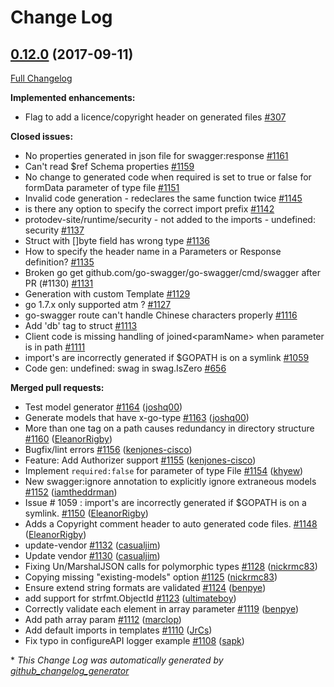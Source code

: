 # Change Log

## [0.12.0](https://github.com/go-swagger/go-swagger/tree/0.12.0) (2017-09-11)
[Full Changelog](https://github.com/go-swagger/go-swagger/compare/0.11.0...0.12.0)

**Implemented enhancements:**

- Flag to add a licence/copyright header on generated files  [\#307](https://github.com/go-swagger/go-swagger/issues/307)

**Closed issues:**

- No properties generated in json file for swagger:response [\#1161](https://github.com/go-swagger/go-swagger/issues/1161)
- Can't read $ref Schema properties [\#1159](https://github.com/go-swagger/go-swagger/issues/1159)
- No change to generated code when required is set to true or false for formData parameter of type file [\#1151](https://github.com/go-swagger/go-swagger/issues/1151)
- Invalid code generation - redeclares the same function twice [\#1145](https://github.com/go-swagger/go-swagger/issues/1145)
- is there any option to specify the correct import prefix [\#1142](https://github.com/go-swagger/go-swagger/issues/1142)
- protodev-site/runtime/security - not added to the imports - undefined: security [\#1137](https://github.com/go-swagger/go-swagger/issues/1137)
- Struct with \[\]byte field has wrong type [\#1136](https://github.com/go-swagger/go-swagger/issues/1136)
- How to specify the header name in a Parameters or Response definition? [\#1135](https://github.com/go-swagger/go-swagger/issues/1135)
- Broken go get github.com/go-swagger/go-swagger/cmd/swagger after PR \(\#1130\) [\#1131](https://github.com/go-swagger/go-swagger/issues/1131)
- Generation with custom Template [\#1129](https://github.com/go-swagger/go-swagger/issues/1129)
- go 1.7.x only supported atm ? [\#1127](https://github.com/go-swagger/go-swagger/issues/1127)
- go-swagger route can't handle Chinese characters properly [\#1116](https://github.com/go-swagger/go-swagger/issues/1116)
- Add 'db' tag to struct [\#1113](https://github.com/go-swagger/go-swagger/issues/1113)
- Client code is missing handling of joined\<paramName\> when parameter is in path [\#1111](https://github.com/go-swagger/go-swagger/issues/1111)
- import's are incorrectly generated if $GOPATH is on a symlink [\#1059](https://github.com/go-swagger/go-swagger/issues/1059)
- Code gen: undefined: swag in swag.IsZero [\#656](https://github.com/go-swagger/go-swagger/issues/656)

**Merged pull requests:**

- Test model generator [\#1164](https://github.com/go-swagger/go-swagger/pull/1164) ([joshq00](https://github.com/joshq00))
- Generate models that have x-go-type [\#1163](https://github.com/go-swagger/go-swagger/pull/1163) ([joshq00](https://github.com/joshq00))
- More than one tag on a path causes redundancy in directory structure [\#1160](https://github.com/go-swagger/go-swagger/pull/1160) ([EleanorRigby](https://github.com/EleanorRigby))
- Bugfix/lint errors [\#1156](https://github.com/go-swagger/go-swagger/pull/1156) ([kenjones-cisco](https://github.com/kenjones-cisco))
- Feature: Add Authorizer support [\#1155](https://github.com/go-swagger/go-swagger/pull/1155) ([kenjones-cisco](https://github.com/kenjones-cisco))
- Implement `required:false` for parameter of type File [\#1154](https://github.com/go-swagger/go-swagger/pull/1154) ([khyew](https://github.com/khyew))
- New swagger:ignore annotation to explicitly ignore extraneous models [\#1152](https://github.com/go-swagger/go-swagger/pull/1152) ([iamtheddrman](https://github.com/iamtheddrman))
- Issue \# 1059 : import's are incorrectly generated if $GOPATH is on a symlink.  [\#1150](https://github.com/go-swagger/go-swagger/pull/1150) ([EleanorRigby](https://github.com/EleanorRigby))
- Adds a Copyright comment header to auto generated code files. [\#1148](https://github.com/go-swagger/go-swagger/pull/1148) ([EleanorRigby](https://github.com/EleanorRigby))
- update-vendor [\#1132](https://github.com/go-swagger/go-swagger/pull/1132) ([casualjim](https://github.com/casualjim))
- Update vendor [\#1130](https://github.com/go-swagger/go-swagger/pull/1130) ([casualjim](https://github.com/casualjim))
- Fixing Un/MarshalJSON calls for polymorphic types [\#1128](https://github.com/go-swagger/go-swagger/pull/1128) ([nickrmc83](https://github.com/nickrmc83))
- Copying missing "existing-models" option [\#1125](https://github.com/go-swagger/go-swagger/pull/1125) ([nickrmc83](https://github.com/nickrmc83))
- Ensure extend string formats are validated [\#1124](https://github.com/go-swagger/go-swagger/pull/1124) ([benpye](https://github.com/benpye))
- add support for strfmt.ObjectId [\#1123](https://github.com/go-swagger/go-swagger/pull/1123) ([ultimateboy](https://github.com/ultimateboy))
- Correctly validate each element in array parameter [\#1119](https://github.com/go-swagger/go-swagger/pull/1119) ([benpye](https://github.com/benpye))
- Add path array param [\#1112](https://github.com/go-swagger/go-swagger/pull/1112) ([marclop](https://github.com/marclop))
- Add default imports in templates [\#1110](https://github.com/go-swagger/go-swagger/pull/1110) ([JrCs](https://github.com/JrCs))
- Fix typo in configureAPI logger example [\#1108](https://github.com/go-swagger/go-swagger/pull/1108) ([sapk](https://github.com/sapk))


\* *This Change Log was automatically generated by [github_changelog_generator](https://github.com/skywinder/Github-Changelog-Generator)*
